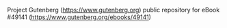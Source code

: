 Project Gutenberg (https://www.gutenberg.org) public repository for
eBook #49141 (https://www.gutenberg.org/ebooks/49141)
